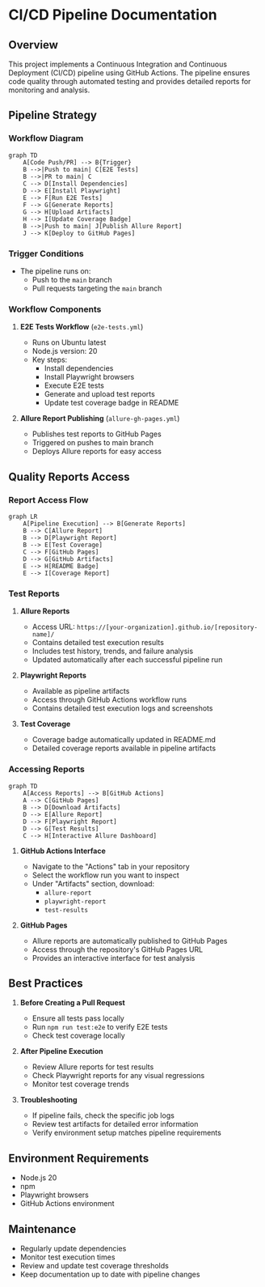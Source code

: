 # CI/CD Pipeline Documentation

## Overview

This project implements a Continuous Integration and Continuous Deployment (CI/CD) pipeline using GitHub Actions. The pipeline ensures code quality through automated testing and provides detailed reports for monitoring and analysis.

## Pipeline Strategy

### Workflow Diagram

```mermaid
graph TD
    A[Code Push/PR] --> B{Trigger}
    B -->|Push to main| C[E2E Tests]
    B -->|PR to main| C
    C --> D[Install Dependencies]
    D --> E[Install Playwright]
    E --> F[Run E2E Tests]
    F --> G[Generate Reports]
    G --> H[Upload Artifacts]
    H --> I[Update Coverage Badge]
    B -->|Push to main| J[Publish Allure Report]
    J --> K[Deploy to GitHub Pages]
```

### Trigger Conditions
- The pipeline runs on:
  - Push to the `main` branch
  - Pull requests targeting the `main` branch

### Workflow Components

1. **E2E Tests Workflow** (`e2e-tests.yml`)
   - Runs on Ubuntu latest
   - Node.js version: 20
   - Key steps:
     - Install dependencies
     - Install Playwright browsers
     - Execute E2E tests
     - Generate and upload test reports
     - Update test coverage badge in README

2. **Allure Report Publishing** (`allure-gh-pages.yml`)
   - Publishes test reports to GitHub Pages
   - Triggered on pushes to main branch
   - Deploys Allure reports for easy access

## Quality Reports Access

### Report Access Flow

```mermaid
graph LR
    A[Pipeline Execution] --> B[Generate Reports]
    B --> C[Allure Report]
    B --> D[Playwright Report]
    B --> E[Test Coverage]
    C --> F[GitHub Pages]
    D --> G[GitHub Artifacts]
    E --> H[README Badge]
    E --> I[Coverage Report]
```

### Test Reports

1. **Allure Reports**
   - Access URL: `https://[your-organization].github.io/[repository-name]/`
   - Contains detailed test execution results
   - Includes test history, trends, and failure analysis
   - Updated automatically after each successful pipeline run

2. **Playwright Reports**
   - Available as pipeline artifacts
   - Access through GitHub Actions workflow runs
   - Contains detailed test execution logs and screenshots

3. **Test Coverage**
   - Coverage badge automatically updated in README.md
   - Detailed coverage reports available in pipeline artifacts

### Accessing Reports

```mermaid
graph TD
    A[Access Reports] --> B[GitHub Actions]
    A --> C[GitHub Pages]
    B --> D[Download Artifacts]
    D --> E[Allure Report]
    D --> F[Playwright Report]
    D --> G[Test Results]
    C --> H[Interactive Allure Dashboard]
```

1. **GitHub Actions Interface**
   - Navigate to the "Actions" tab in your repository
   - Select the workflow run you want to inspect
   - Under "Artifacts" section, download:
     - `allure-report`
     - `playwright-report`
     - `test-results`

2. **GitHub Pages**
   - Allure reports are automatically published to GitHub Pages
   - Access through the repository's GitHub Pages URL
   - Provides an interactive interface for test analysis

## Best Practices

1. **Before Creating a Pull Request**
   - Ensure all tests pass locally
   - Run `npm run test:e2e` to verify E2E tests
   - Check test coverage locally

2. **After Pipeline Execution**
   - Review Allure reports for test results
   - Check Playwright reports for any visual regressions
   - Monitor test coverage trends

3. **Troubleshooting**
   - If pipeline fails, check the specific job logs
   - Review test artifacts for detailed error information
   - Verify environment setup matches pipeline requirements

## Environment Requirements

- Node.js 20
- npm
- Playwright browsers
- GitHub Actions environment

## Maintenance

- Regularly update dependencies
- Monitor test execution times
- Review and update test coverage thresholds
- Keep documentation up to date with pipeline changes
